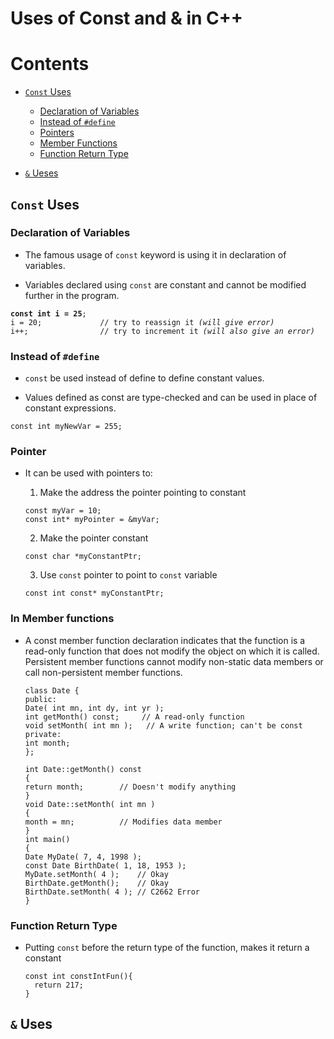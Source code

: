 # Uses of Const and & in C++


# Contents
- [`Const` Uses](#const-uses)
    - [Declaration of Variables](#Declaration-of-Variables)
    - [Instead of `#define`](#instead-of-define)
    - [Pointers](#pointer)
    - [Member Functions](#in-member-functions)
    - [Function Return Type](#function-return-type)
  
- [`&` Ueses]()  

## `Const` Uses

### Declaration of Variables
- The famous usage of `const` keyword is using it in declaration of variables. 

- Variables declared using `const` are constant and cannot be modified further in the program.

<pre><code><b>const int i = 25</b>;
i = 20;             // try to reassign it <em>(will give error)</em> 
i++;                // try to increment it <em>(will also give an error)</em> 
</code></pre>


### Instead of `#define`
- `const` be used instead of define to define constant values.

- Values defined as const are type-checked and can be used in place of constant expressions.

<pre><code>const int myNewVar = 255;</code></pre>


### Pointer
- It can be used with pointers to:
  
  1. Make the address the pointer pointing to constant 
  <pre><code>const myVar = 10;
  const int* myPointer = &myVar;</code></pre>
  2. Make the pointer constant
  <pre><code>const char *myConstantPtr;</code></pre>
  3. Use `const` pointer to point to `const` variable
  <pre><code>const int const* myConstantPtr;</code></pre>

### In Member functions
- A const member function declaration indicates that the function is a read-only function that does not
  modify the object on which it is called. Persistent member functions cannot modify non-static data members
  or call non-persistent member functions.

  <pre><code>class Date {
  public:
  Date( int mn, int dy, int yr );
  int getMonth() const;     // A read-only function
  void setMonth( int mn );   // A write function; can't be const
  private:
  int month;
  };
  
  int Date::getMonth() const
  {
  return month;        // Doesn't modify anything
  }
  void Date::setMonth( int mn )
  {
  month = mn;          // Modifies data member
  }
  int main()
  {
  Date MyDate( 7, 4, 1998 );
  const Date BirthDate( 1, 18, 1953 );
  MyDate.setMonth( 4 );    // Okay
  BirthDate.getMonth();    // Okay
  BirthDate.setMonth( 4 ); // C2662 Error
  }
  </code></pre>


### Function Return Type
- Putting `const` before the return type of the function, makes it return a constant
  <pre><code>const int constIntFun(){
    return 217;
  }
  </code></pre>

## `&` Uses
